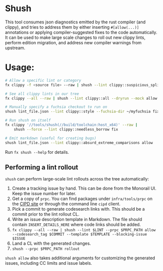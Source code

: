 # Shush

This tool consumes json diagnostics emitted by the rust compiler (and clippy), and tries to address them by either inserting `#[allow(...)]` annotations or applying compiler-suggested fixes to the code automatically. It can be used to make large scale changes to roll out new clippy lints, perform edition migration, and address new compiler warnings from upstream.

# Usage:

``` sh
# Allow a specific lint or category
fx clippy -f <source file> --raw | shush --lint clippy::suspicious_splitn --mock allow

# See all clippy lints in our tree
fx clippy --all --raw | shush --lint clippy::all --dryrun --mock allow

# Manually specify a fuchsia checkout to run on
shush lint_file.json --lint clippy::style --fuchsia-dir ~/myfuchsia fix

# Run shush on itself
fx clippy '//tools/shush(//build/toolchain:host_x64)' --raw |
    shush --force --lint clippy::needless_borrow fix

# Emit markdown (useful for creating bugs)
shush lint_file.json --lint clippy::absurd_extreme_comparisons allow
```

Run `fx shush --help` for details.

## Performing a lint rollout

`shush` can perform large-scale lint rollouts across the tree automatically:

1. Create a tracking issue by hand. This can be done from the Monorail UI. Keep the issue number for later.
2. Get a copy of `prpc`. You can find packages under `infra/tools/prpc` on the [CIPD site](https://chrome-infra-packages.appspot.com/p/infra/tools/prpc) or through the command line `cipd` client.
3. Pick a commit to generate codesearch links with. This should be a commit prior to the lint rollout CL.
4. Write an issue description template in Markdown. The file should contain `INSERT_DETAILS_HERE` where code links should be added.
5. `fx clippy --all --raw | shush --lint $LINT --prpc $PRPC_PATH allow --codesearch_tag $COMMIT --template $TEMPLATE --blocking-issue $ISSUE`
6. Land a CL with the generated changes.
7. `shush --prpc $PRPC_PATH rollout`

`shush allow` also takes additional arguments for customizing the generated issues, including CC limits and issue labels.
